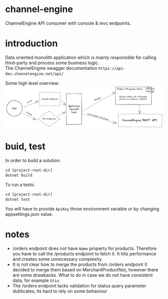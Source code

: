 # channel-engine
ChannelEngine API consumer with console &amp; mvc endpoints.

# introduction
Data oriented monolith application which is mainly responsible for calling third-party and process some business logic.  
The ChannelEngine swagger documentation ```https://api-dev.channelengine.net/api/```  

Some high level overview:  
![highlevel](https://github.com/omelianlevkovych/channel-engine/blob/main/assets/overview.png)

# buid, test
In order to build a solution:
```dotnet
cd [project-root-dir]
dotnet build
```

To run a tests:
```dotnet
cd [project-root-dir]
dotnet test
```

You will have to provide ```ApiKey``` throw environment variable or by changing appsettings.json value.

# notes
- /orders endpoint does not have ```Name``` property for products. Therefore you have to call the /products endpoint to fetch it.
It hits performance and creates some unnecessary complexity.
- It is not clear how to merge the products from /orders endpoint (I decided to merge them based on MerchantProductNo), however
there are some drawbacks. What to do in case we do not have consistent data, for example ```Gtin```.
- The /orders endpoint lacks validation for status query parameter dublicates; its hard to rely on some behaviour
